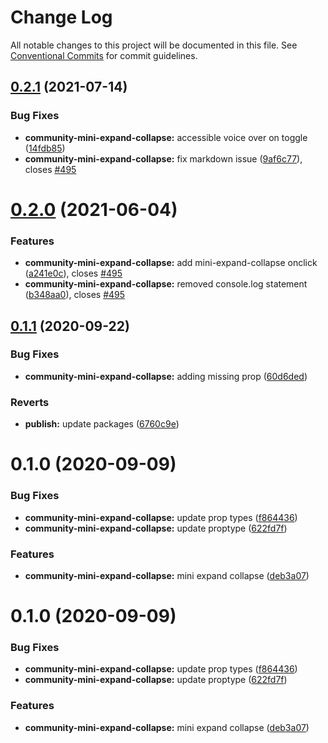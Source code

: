 # Change Log

All notable changes to this project will be documented in this file.
See [Conventional Commits](https://conventionalcommits.org) for commit guidelines.

## [0.2.1](https://github.com/telus/tds-community/compare/@tds/community-mini-expand-collapse@0.2.0...@tds/community-mini-expand-collapse@0.2.1) (2021-07-14)


### Bug Fixes

* **community-mini-expand-collapse:** accessible voice over on toggle ([14fdb85](https://github.com/telus/tds-community/commit/14fdb85dd9a5467957b29fdb28c0293610cc3d0d))
* **community-mini-expand-collapse:** fix markdown issue ([9af6c77](https://github.com/telus/tds-community/commit/9af6c77ace0949531683a7a5be8f606a84239e00)), closes [#495](https://github.com/telus/tds-community/issues/495)





# [0.2.0](https://github.com/telus/tds-community/compare/@tds/community-mini-expand-collapse@0.1.1...@tds/community-mini-expand-collapse@0.2.0) (2021-06-04)


### Features

* **community-mini-expand-collapse:** add mini-expand-collapse onclick ([a241e0c](https://github.com/telus/tds-community/commit/a241e0c431ee2c39ff6d35b8546b93b92636b104)), closes [#495](https://github.com/telus/tds-community/issues/495)
* **community-mini-expand-collapse:** removed console.log statement ([b348aa0](https://github.com/telus/tds-community/commit/b348aa0b83b4bba9d79ecca0689f86d2333b6e56)), closes [#495](https://github.com/telus/tds-community/issues/495)





## [0.1.1](https://github.com/telus/tds-community/compare/@tds/community-mini-expand-collapse@0.1.0...@tds/community-mini-expand-collapse@0.1.1) (2020-09-22)


### Bug Fixes

* **community-mini-expand-collapse:** adding missing prop ([60d6ded](https://github.com/telus/tds-community/commit/60d6dedc2debfb40f2e52737806b7f1170f9c3e4))


### Reverts

* **publish:** update packages ([6760c9e](https://github.com/telus/tds-community/commit/6760c9e97ddb564239f4bbd61b249e5f437938ff))





# 0.1.0 (2020-09-09)


### Bug Fixes

* **community-mini-expand-collapse:** update prop types ([f864436](https://github.com/telus/tds-community/commit/f864436b4d151692e865c16bba2d28b11d51cda7))
* **community-mini-expand-collapse:** update proptype ([622fd7f](https://github.com/telus/tds-community/commit/622fd7ff6cdc61e7a8538cdd5d056974ce93042d))


### Features

* **community-mini-expand-collapse:** mini expand collapse ([deb3a07](https://github.com/telus/tds-community/commit/deb3a07f78ea4d56cdcea49a41eb09da90605991))





# 0.1.0 (2020-09-09)


### Bug Fixes

* **community-mini-expand-collapse:** update prop types ([f864436](https://github.com/telus/tds-community/commit/f864436b4d151692e865c16bba2d28b11d51cda7))
* **community-mini-expand-collapse:** update proptype ([622fd7f](https://github.com/telus/tds-community/commit/622fd7ff6cdc61e7a8538cdd5d056974ce93042d))


### Features

* **community-mini-expand-collapse:** mini expand collapse ([deb3a07](https://github.com/telus/tds-community/commit/deb3a07f78ea4d56cdcea49a41eb09da90605991))
